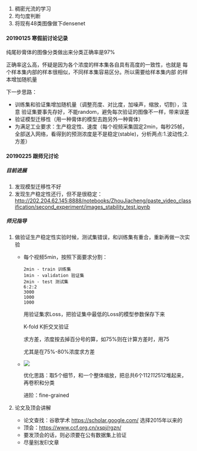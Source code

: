 1. 稠密光流的学习
2. 均匀度判断
3. 将现有48类图像做下densenet

#### 20190125 寒假前讨论记录

纯尾砂膏体的图像分类做出来分类正确率是97%

正确率这么高，怀疑是因为各个浓度的样本集各自具有高度的一致性，也就是
每个样本集内部的样本很相似，不同样本集容易区分。所以需要给样本集内部
的样本增加随机量

下一步思路：
+ 训练集和验证集增加随机量（调整亮度、对比度，加噪声，缩放，切割），注意
验证集要事先存好，不能random，避免每次验证的图像不一样，带来误差
+ 验证模型迁移性（用一种膏体的模型去跑另外一种膏体）
+ 为满足工业要求：生产稳定性、速度（每个视频采集固定2min，每秒25帧，
全部送入网络，看得到的预测浓度是不是稳定(stable)，分析两点:1.波动性;2.方差）


#### 20190225 跟师兄讨论

##### 目前进展

1. 发现模型迁移性不好
2. 发现生产稳定性还行，但不是很稳定：http://202.204.62.145:8888/notebooks/ZhouJiacheng/paste_video_classification/second_experiment/images_stability_test.ipynb

##### 师兄指导

1. 做验证生产稳定性实验时候，测试集错误，和训练集有重合，重新再做一次实验

    + 每个视频5min，按照下面要求分割：

        ```
        2min - train 训练集
        1min - validation 验证集
        2min - test 测试集
        6:2:2
        3000
        1000
        1000
        ```
        
        用验证集求Loss，把验证集中最低的Loss的模型参数保存下来
        
        K-fold K折交叉验证
        
        求方差，浓度按去掉百分号的算，如75%则在计算方差时，用75
        
        尤其是在75%-80%浓度求方差
    + ![](https://i.loli.net/2019/02/25/5c73b48f6c583.jpg)
    
        优化思路：取5个细节，和一个整体缩放，把总共6个112*112*512堆起来，再卷积和分类
        
        进阶：fine-grained


2. 论文及顶会讲解

    + 论文查找：谷歌学术 https://scholar.google.com/
      选择2015年以来的
    + 顶会：https://www.ccf.org.cn/xspj/rgzn/
    + 要发顶会的话，则必须要在公有数据集上验证
    + 尽量别发EI文章